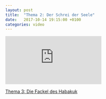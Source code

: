 ```yaml
---
layout: post
title:  "Thema 2: Der Schrei der Seele"
date:   2017-10-14 19:15:00 +0100
categories: video
---
```


<div class="o-ratio o-ratio--16:9 u-shadow u-mv">
    <iframe src="http://embed.joelmediatv.de/06497" frameborder="0" allowfullscreen></iframe>
</div>

<p class="u-text-right">
    <a class="c-btn c-btn--primary c-btn--disabled" href="#" disabled>Thema 3: Die Fackel des Habakuk <span class="u-ic-arrow-forward"></span></a>
</p>
